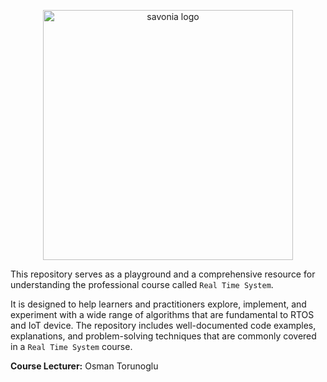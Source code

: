 <p align="center">
<img src="https://github.com/user-attachments/assets/8a702f55-bca9-40c0-82e5-52398319f6dc" alt="savonia logo" width="400"/>
</p>



This repository serves as a playground and a comprehensive resource for understanding the professional course called `Real Time System`.

It is designed to help learners and practitioners explore, implement, and experiment with a wide range of algorithms that are fundamental to RTOS and IoT device. The repository includes well-documented code examples, explanations, and problem-solving techniques that are commonly covered in a `Real Time System` course.


**Course Lecturer:** Osman Torunoglu